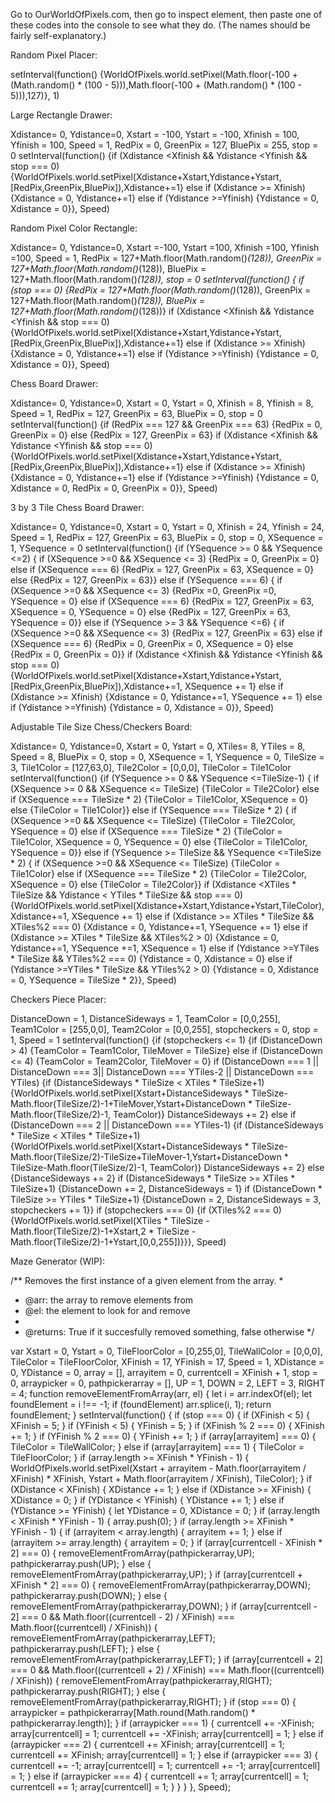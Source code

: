 Go to OurWorldOfPixels.com, then go to inspect element, then paste one of these codes into the console to see what they do. (The names should be fairly self-explanatory.)

Random Pixel Placer:

setInterval(function()	{WorldOfPixels.world.setPixel(Math.floor(-100 + (Math.random() * (100 - 5))),Math.floor(-100 + (Math.random() * (100 - 5))),127)}, 1)

Large Rectangle Drawer:

Xdistance= 0, Ydistance=0, Xstart = -100, Ystart = -100, Xfinish = 100, Yfinish = 100, Speed = 1, RedPix = 0, GreenPix = 127, BluePix = 255, stop = 0
setInterval(function()	{if (Xdistance <Xfinish && Ydistance <Yfinish && stop === 0) {WorldOfPixels.world.setPixel(Xdistance+Xstart,Ydistance+Ystart,[RedPix,GreenPix,BluePix]),Xdistance+=1} else if (Xdistance >= Xfinish) {Xdistance = 0, Ydistance+=1} else if (Ydistance >=Yfinish) {Ydistance = 0, Xdistance = 0}}, Speed)

Random Pixel Color Rectangle:

Xdistance= 0, Ydistance=0, Xstart =-100, Ystart =100, Xfinish =100, Yfinish =100, Speed = 1, RedPix = 127+Math.floor(Math.random()*(128)), GreenPix = 127+Math.floor(Math.random()*(128)), BluePix = 127+Math.floor(Math.random()*(128)), stop = 0
setInterval(function()	{ if (stop === 0) {RedPix = 127+Math.floor(Math.random()*(128)), GreenPix = 127+Math.floor(Math.random()*(128)), BluePix = 127+Math.floor(Math.random()*(128))} if (Xdistance <Xfinish && Ydistance <Yfinish && stop === 0) {WorldOfPixels.world.setPixel(Xdistance+Xstart,Ydistance+Ystart,[RedPix,GreenPix,BluePix]),Xdistance+=1} else if (Xdistance >= Xfinish) {Xdistance = 0, Ydistance+=1} else if (Ydistance >=Yfinish) {Ydistance = 0, Xdistance = 0}}, Speed)

Chess Board Drawer:

Xdistance= 0, Ydistance=0, Xstart = 0, Ystart = 0, Xfinish = 8, Yfinish = 8, Speed = 1, RedPix = 127, GreenPix = 63, BluePix = 0, stop = 0
setInterval(function()	{if (RedPix === 127 && GreenPix === 63) {RedPix = 0, GreenPix = 0} else {RedPix = 127, GreenPix = 63} if (Xdistance <Xfinish && Ydistance <Yfinish && stop === 0) {WorldOfPixels.world.setPixel(Xdistance+Xstart,Ydistance+Ystart,[RedPix,GreenPix,BluePix]),Xdistance+=1} else if (Xdistance >= Xfinish) {Xdistance = 0, Ydistance+=1} else if (Ydistance >=Yfinish) {Ydistance = 0, Xdistance = 0, RedPix = 0, GreenPix = 0}}, Speed)

3 by 3 Tile Chess Board Drawer:

Xdistance= 0, Ydistance=0, Xstart = 0, Ystart = 0, Xfinish = 24, Yfinish = 24, Speed = 1, RedPix = 127, GreenPix = 63, BluePix = 0, stop = 0, XSequence = 1, YSequence = 0
setInterval(function()	{if (YSequence >= 0 && YSequence <=2) { if (XSequence >=0 && XSequence <= 3) {RedPix = 0, GreenPix = 0} else if (XSequence === 6) {RedPix = 127, GreenPix = 63, XSequence = 0} else {RedPix = 127, GreenPix = 63}} else if (YSequence === 6) { if (XSequence >=0 && XSequence <= 3) {RedPix =0, GreenPix =0, YSequence = 0} else if (XSequence === 6) {RedPix = 127, GreenPix = 63, XSequence = 0, YSequence = 0} else {RedPix = 127, GreenPix = 63, YSequence = 0}} else if (YSequence >= 3 && YSequence <=6) { if (XSequence >=0 && XSequence <= 3) {RedPix = 127, GreenPix = 63} else if (XSequence === 6) {RedPix = 0, GreenPix = 0, XSequence = 0} else {RedPix = 0, GreenPix = 0}} if (Xdistance <Xfinish && Ydistance <Yfinish && stop === 0) {WorldOfPixels.world.setPixel(Xdistance+Xstart,Ydistance+Ystart,[RedPix,GreenPix,BluePix]),Xdistance+=1, XSequence += 1} else if (Xdistance >= Xfinish) {Xdistance = 0, Ydistance+=1, YSequence += 1} else if (Ydistance >=Yfinish) {Ydistance = 0, Xdistance = 0}}, Speed)

Adjustable Tile Size Chess/Checkers Board:

Xdistance= 0, Ydistance=0, Xstart = 0, Ystart = 0, XTiles= 8, YTiles = 8, Speed = 8, BluePix = 0, stop = 0, XSequence = 1, YSequence = 0, TileSize = 3, Tile1Color = [127,63,0], Tile2Color = [0,0,0], TileColor = Tile1Color
setInterval(function()	{if (YSequence >= 0 && YSequence <=TileSize-1) { if (XSequence >= 0 && XSequence <= TileSize) {TileColor = Tile2Color} else if (XSequence === TileSize * 2) {TileColor = Tile1Color, XSequence = 0} else {TileColor = Tile1Color}} else if (YSequence === TileSize * 2) { if (XSequence >=0 && XSequence <= TileSize) {TileColor = Tile2Color, YSequence = 0} else if (XSequence === TileSize * 2) {TileColor = Tile1Color, XSequence = 0, YSequence = 0} else {TileColor = Tile1Color, YSequence = 0}} else if (YSequence >= TileSize && YSequence <=TileSize * 2) { if (XSequence >=0 && XSequence <= TileSize) {TileColor = Tile1Color} else if (XSequence === TileSize * 2) {TileColor = Tile2Color, XSequence = 0} else {TileColor = Tile2Color}} if (Xdistance <XTiles * TileSize && Ydistance < YTiles * TileSize && stop === 0) {WorldOfPixels.world.setPixel(Xdistance+Xstart,Ydistance+Ystart,TileColor),Xdistance+=1, XSequence += 1} else if (Xdistance >= XTiles * TileSize && XTiles%2 === 0) {Xdistance = 0, Ydistance+=1, YSequence += 1} else if (Xdistance >= XTiles * TileSize && XTiles%2 > 0) {Xdistance = 0, Ydistance+=1, YSequence +=1, XSequence = 1} else if (Ydistance >=YTiles * TileSize && YTiles%2 === 0) {Ydistance = 0, Xdistance = 0} else if (Ydistance >=YTiles * TileSize && YTiles%2 > 0) {Ydistance = 0, Xdistance = 0, YSequence = TileSize * 2}}, Speed)

Checkers Piece Placer:

DistanceDown = 1, DistanceSideways = 1, TeamColor = [0,0,255], Team1Color = [255,0,0], Team2Color = [0,0,255], stopcheckers = 0, stop = 1, Speed = 1
setInterval(function() {if (stopcheckers <= 1) {if (DistanceDown > 4) {TeamColor = Team1Color, TileMover = TileSize} else if (DistanceDown <= 4) {TeamColor = Team2Color, TileMover = 0} if (DistanceDown === 1 || DistanceDown === 3|| DistanceDown === YTiles-2 || DistanceDown === YTiles) {if (DistanceSideways * TileSize < XTiles * TileSize+1) {WorldOfPixels.world.setPixel(Xstart+DistanceSideways * TileSize-Math.floor(TileSize/2)-1+TileMover,Ystart+DistanceDown * TileSize-Math.floor(TileSize/2)-1, TeamColor)} DistanceSideways += 2} else if (DistanceDown === 2 || DistanceDown === YTiles-1) {if (DistanceSideways * TileSize < XTiles * TileSize+1) {WorldOfPixels.world.setPixel(Xstart+DistanceSideways * TileSize-Math.floor(TileSize/2)-TileSize+TileMover-1,Ystart+DistanceDown * TileSize-Math.floor(TileSize/2)-1, TeamColor)} DistanceSideways += 2} else {DistanceSideways += 2} if (DistanceSideways * TileSize >= XTiles * TileSize+1) {DistanceDown += 2, DistanceSideways = 1} if (DistanceDown * TileSize >= YTiles * TileSize+1) {DistanceDown = 2, DistanceSideways = 3, stopcheckers += 1}} if (stopcheckers === 0) {if (XTiles%2 === 0) {WorldOfPixels.world.setPixel(XTiles * TileSize - Math.floor(TileSize/2)-1+Xstart,2 * TileSize - Math.floor(TileSize/2)-1+Ystart,[0,0,255])}}}, Speed)

Maze Generator (WIP):

/** Removes the first instance of a given element from the array.
 *
 *	@arr: the array to remove elements from
 *	@el: the element to look for and remove
 *
 *	@returns: True if it succesfully removed something, false otherwise
 */

var Xstart = 0, Ystart = 0, TileFloorColor = [0,255,0], TileWallColor = [0,0,0], TileColor = TileFloorColor, XFinish = 17, YFinish = 17, Speed = 1, XDistance = 0, YDistance = 0, array = [], arrayitem = 0, currentcell = XFinish + 1, stop = 0, arraypicker = 0, pathpickerarray = [], UP = 1, DOWN = 2, LEFT = 3, RIGHT = 4;
function removeElementFromArray(arr, el) {
    let i = arr.indexOf(el);
    let foundElement = i !== -1;
    if (foundElement)
        arr.splice(i, 1);
    return foundElement;
}
setInterval(function() {
    if (stop === 0) {
        if (XFinish < 5) {
            XFinish = 5;
        }
        if (YFinish < 5) {
            YFinish = 5;
        }
        if (XFinish % 2 === 0) {
            XFinish += 1;
        }
        if (YFinish % 2 === 0) {
            YFinish += 1;
        }
        if (array[arrayitem] === 0) {
            TileColor = TileWallColor;
        } else if (array[arrayitem] === 1) {
            TileColor = TileFloorColor;
        }
        if (array.length >= XFinish * YFinish - 1) {
            WorldOfPixels.world.setPixel(Xstart + arrayitem - Math.floor(arrayitem / XFinish) * XFinish, Ystart + Math.floor(arrayitem / XFinish), TileColor);
        }
        if (XDistance < XFinish) {
            XDistance += 1;
        } else if (XDistance >= XFinish) {
            XDistance = 0;
        }
        if (YDistance < YFinish) {
            YDistance += 1;
        } else if (YDistance >= YFinish) {
            let YDistance = 0, XDistance = 0;
        }
        if (array.length < XFinish * YFinish - 1) {
            array.push(0);
        }
        if (array.length >= XFinish * YFinish - 1) {
            if (arrayitem < array.length) {
                arrayitem += 1;
            } else if (arrayitem >= array.length) {
                arrayitem = 0;
            }
            if (array[currentcell - XFinish * 2] === 0) {
                removeElementFromArray(pathpickerarray,UP);
                pathpickerarray.push(UP);
            } else {
                removeElementFromArray(pathpickerarray,UP);
            }
            if (array[currentcell + XFinish * 2] === 0) {
                removeElementFromArray(pathpickerarray,DOWN);
                pathpickerarray.push(DOWN);
            } else {
                removeElementFromArray(pathpickerarray,DOWN);
            }
            if (array[currentcell - 2] === 0 && Math.floor((currentcell - 2) / XFinish) === Math.floor((currentcell) / XFinish)) {
                removeElementFromArray(pathpickerarray,LEFT);
                pathpickerarray.push(LEFT);
            } else {
                removeElementFromArray(pathpickerarray,LEFT);
            }
            if (array[currentcell + 2] === 0 && Math.floor((currentcell + 2) / XFinish) === Math.floor((currentcell) / XFinish)) {
                removeElementFromArray(pathpickerarray,RIGHT);
                pathpickerarray.push(RIGHT);
            } else {
                removeElementFromArray(pathpickerarray,RIGHT);
            }
            if (stop === 0) {
                arraypicker = pathpickerarray[Math.round(Math.random() * pathpickerarray.length)];
            }
            if (arraypicker === 1) {
                currentcell += -XFinish;
                array[currentcell] = 1;
                currentcell += -XFinish;
                array[currentcell] = 1;
            } else if (arraypicker === 2) {
                currentcell += XFinish;
                array[currentcell] = 1;
                currentcell += XFinish;
                array[currentcell] = 1;
            } else if (arraypicker === 3) {
                currentcell += -1;
                array[currentcell] = 1;
                currentcell += -1;
                array[currentcell] = 1;
            } else if (arraypicker === 4) {
                currentcell += 1;
                array[currentcell] = 1;
                currentcell += 1;
                array[currentcell] = 1;
            }
        }
    }
}, Speed);
